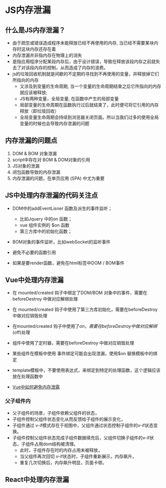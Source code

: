 # JS内存泄漏


## 什么是JS内存泄漏？
* 由于疏忽或错误造成程序未能释放已经不再使用的内存, 当已经不需要某块内存时这块内存还存在着
* 内存泄漏并非指内存在物理上的消失
* 是指应用程序分配某段内存后，由于设计错误，导致在释放该段内存之前就失去了对该段内存的控制，从而造成了内存的浪费。
* js的垃圾回收机制就是间歇的不定期的寻找到不再使用的变量，并释放掉它们所指向的内存
  * 又涉及到变量的生命周期, 当一个变量的生命周期结束之后它所指向的内存就应该被释放;
  * JS有两种变量，全局变量, 在函数中产生的局部变量
  * 局部变量的生命周期在函数执行过后就结束了，此时便可将它引用的内存释放（即垃圾回收）
  * 全局变量生命周期会持续到浏览器关闭页面。所以当我们过多的使用全局变量的时候也会导致内存泄漏的问题


## 内存泄漏的问题点
1. DOM & BOM 对象泄漏
2. script中存在对 BOM & DOM对象的引用
3. JS对象的泄漏
4. 闭包函数导致的内存泄漏
5. 内存泄漏的问题，在单页应用 (SPA) 中尤为重要


## JS中处理内存泄漏的代码关注点
* DOM中的addEventLisner 函数及派生的事件监听；
  * 比如Jquery 中的on 函数；
  * vue 组件实例的 $on 函数
  * 第三方库中的初始化函数；
  
* BOM对象的事件监听，比如webSocket的监听事件
* 避免不必要的函数引用
* 如果是要render函数，避免在html标签中DOM / BOM事件


## Vue中处理内存泄漏
* 在 mounted/created 钩子中绑定了DOM/BOM 对象中的事件，需要在beforeDestroy 中做对应解绑处理
* 在 mounted/created 钩子中使用了第三方库初始化，需要在beforeDestroy 中做对应销毁处理
* 在mounted/created 钩子中使用了$on，需要在beforeDestroy 中做对应解绑($off)处理

* 组件中使用了定时器，需要在beforeDestroy 中做对应销毁处理
* 某些组件在模板中使用 事件绑定可能会出现泄漏，使用$on 替换模板中的绑定
* template模板中，不要使用表达式，来绑定到特定的处理函数，这个逻辑应该放在处理函数中

* [Vue中如何避免内存泄露](https://cn.vuejs.org/v2/cookbook/avoiding-memory-leaks.html)

### 父子组件内
* 父子组件的场景，子组件依赖父组件的状态，
* 子组件控制父组件状态变化从而反馈给子组件的展示变化，
* 子组件通过 v-if模式存在于视图中，父组件通过状态控制子组件的v-if状态变换。
* 子组件控制父组件状态完成子组件数据填充后，父组件切换子组件的v-if状态，子组件占用dom结构被清理。
  * 此时，子组件存在时的内存占用未被释放，
  * 当父组件再次回切 v-if状态时，子组件重新展示，内存飙升，
  * 重复几次切换后，内存飙升明显，页面卡顿。


## React中处理内存泄漏
